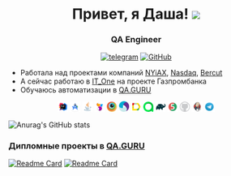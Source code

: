 <h1 align="center">Привет, я Даша!
  <img src="https://github.com/blackcater/blackcater/raw/main/images/Hi.gif" height="32"/></h1>
</h1>

<h3 align="center">QA Engineer</h3>

<p align="center">
    <a href="https://t.me/petrova_di" target="_blank"><img alt="telegram" src="https://img.shields.io/badge/@petrova_di-26A5E4.svg?style=flat&logo=telegram&logoColor=white" height="20"></a>
    <a href="https://github.com/da-shutka" target="_blank"><img alt="GitHub" src="https://img.shields.io/badge/-GitHub-181717?style=flat-square&logo=GitHub&logoColor=white" height="20"></a>
</p>

- Работала над проектами компаний [NYiAX](https://www.nyiax.com/), [Nasdaq](https://www.nasdaq.com/), [Bercut](https://bercut.com/)
- А сейчас работаю в [IT_One](https://www.it-one.ru/) на проекте Газпромбанка
- Обучаюсь автоматизации в [QA.GURU](https://qa.guru/)


<p align="center">
<a href="https://www.jetbrains.com/idea/"><img width="4%" title="IntelliJ IDEA" src="media/icons/Intelij_IDEA.svg"/></a>
<a href="https://developer.android.com/studio"><img width="4%" title="Android Studio" src="media/icons/Android_Studio.svg"/></a>
<a href="https://www.java.com/"><img width="4%" title="Java" src="media/icons/Java.svg"/></a>
<a href="https://selenide.org/"><img width="4%" title="Selenide" src="media/icons/Selenide.svg"/></a>
<a href="https://www.browserstack.com/"><img width="4%" title="BrowserStack" src="media/icons/browserstack.svg"/></a>
<a href="https://appium.io/docs/en/latest/"><img width="4%" title="Appium" src="media/icons/Appium.svg"/></a>
<a href="https://github.com/allure-framework/allure2"><img width="4%" title="Allure Report" src="media/icons/Allure_Report.svg"/></a>
<a href="https://qameta.io/"><img width="4%" title="Allure TestOps" src="media/icons/Allure_TestOps.svg"/></a>
<a href="https://gradle.org/"><img width="4%" title="Gradle" src="media/icons/Gradle.svg"/></a>
<a href="https://junit.org/junit5/"><img width="4%" title="JUnit5" src="media/icons/JUnit5.svg"/></a>
<a href="https://github.com/"><img width="4%" title="GitHub" src="media/icons/Github.webp"/></a>
<a href="https://www.jenkins.io/"><img width="4%" title="Jenkins" src="media/icons/Jenkins.svg"/></a>
<a href="https://telegram.org/"><img width="4%" title="Telegram" src="media/icons/Telegram.svg"/></a>
</p>

![Anurag's GitHub stats](https://github-readme-stats.vercel.app/api?username=da-shutka&show_icons=true&bg_color=00000000)

### Дипломные проекты в [QA.GURU](https://qa.guru/)

[![Readme Card](https://github-readme-stats.vercel.app/api/pin/?username=da-shutka&repo=rigla&theme=blueberry)](https://github.com/da-shutka/rigla)
[![Readme Card](https://github-readme-stats.vercel.app/api/pin/?username=da-shutka&repo=rigla_mobile&theme=blueberry)](https://github.com/da-shutka/rigla_mobile)
